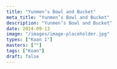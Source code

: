```yaml
---
title: "Yunmen’s Bowl and Bucket"
meta_title: "Yunmen’s Bowl and Bucket"
description: "Yunmen’s Bowl and Bucket"
date: 2024-09-13
image: "/images/image-placeholder.jpg"
types: ["Koan 1"]
masters: [""]
tags: ["Koan"]
draft: false
---
```



